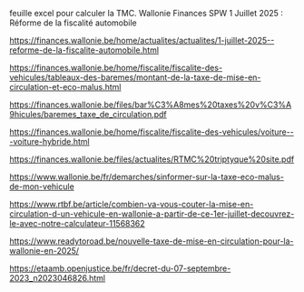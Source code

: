 feuille excel pour calculer la TMC.
Wallonie Finances SPW
1 Juillet 2025 : Réforme de la fiscalité automobile

https://finances.wallonie.be/home/actualites/actualites/1-juillet-2025--reforme-de-la-fiscalite-automobile.html

https://finances.wallonie.be/home/fiscalite/fiscalite-des-vehicules/tableaux-des-baremes/montant-de-la-taxe-de-mise-en-circulation-et-eco-malus.html

https://finances.wallonie.be/files/bar%C3%A8mes%20taxes%20v%C3%A9hicules/baremes_taxe_de_circulation.pdf

https://finances.wallonie.be/home/fiscalite/fiscalite-des-vehicules/voiture---voiture-hybride.html

https://finances.wallonie.be/files/actualites/RTMC%20triptyque%20site.pdf

https://www.wallonie.be/fr/demarches/sinformer-sur-la-taxe-eco-malus-de-mon-vehicule

https://www.rtbf.be/article/combien-va-vous-couter-la-mise-en-circulation-d-un-vehicule-en-wallonie-a-partir-de-ce-1er-juillet-decouvrez-le-avec-notre-calculateur-11568362

https://www.readytoroad.be/nouvelle-taxe-de-mise-en-circulation-pour-la-wallonie-en-2025/

https://etaamb.openjustice.be/fr/decret-du-07-septembre-2023_n2023046826.html

